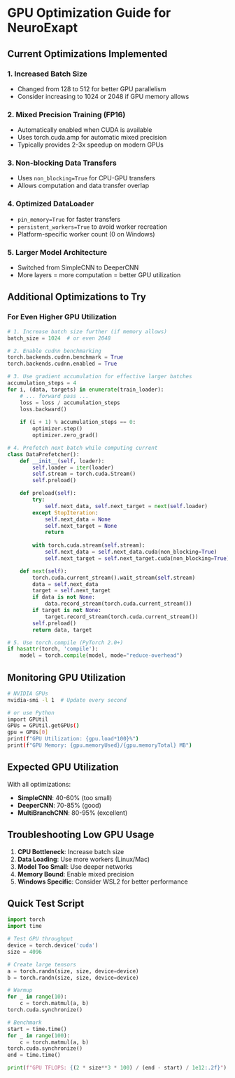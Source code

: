 # GPU Optimization Guide for NeuroExapt

## Current Optimizations Implemented

### 1. Increased Batch Size
- Changed from 128 to 512 for better GPU parallelism
- Consider increasing to 1024 or 2048 if GPU memory allows

### 2. Mixed Precision Training (FP16)
- Automatically enabled when CUDA is available
- Uses torch.cuda.amp for automatic mixed precision
- Typically provides 2-3x speedup on modern GPUs

### 3. Non-blocking Data Transfers
- Uses `non_blocking=True` for CPU-GPU transfers
- Allows computation and data transfer overlap

### 4. Optimized DataLoader
- `pin_memory=True` for faster transfers
- `persistent_workers=True` to avoid worker recreation
- Platform-specific worker count (0 on Windows)

### 5. Larger Model Architecture
- Switched from SimpleCNN to DeeperCNN
- More layers = more computation = better GPU utilization

## Additional Optimizations to Try

### For Even Higher GPU Utilization

```python
# 1. Increase batch size further (if memory allows)
batch_size = 1024  # or even 2048

# 2. Enable cudnn benchmarking
torch.backends.cudnn.benchmark = True
torch.backends.cudnn.enabled = True

# 3. Use gradient accumulation for effective larger batches
accumulation_steps = 4
for i, (data, targets) in enumerate(train_loader):
    # ... forward pass ...
    loss = loss / accumulation_steps
    loss.backward()
    
    if (i + 1) % accumulation_steps == 0:
        optimizer.step()
        optimizer.zero_grad()

# 4. Prefetch next batch while computing current
class DataPrefetcher():
    def __init__(self, loader):
        self.loader = iter(loader)
        self.stream = torch.cuda.Stream()
        self.preload()

    def preload(self):
        try:
            self.next_data, self.next_target = next(self.loader)
        except StopIteration:
            self.next_data = None
            self.next_target = None
            return
        
        with torch.cuda.stream(self.stream):
            self.next_data = self.next_data.cuda(non_blocking=True)
            self.next_target = self.next_target.cuda(non_blocking=True)

    def next(self):
        torch.cuda.current_stream().wait_stream(self.stream)
        data = self.next_data
        target = self.next_target
        if data is not None:
            data.record_stream(torch.cuda.current_stream())
        if target is not None:
            target.record_stream(torch.cuda.current_stream())
        self.preload()
        return data, target

# 5. Use torch.compile (PyTorch 2.0+)
if hasattr(torch, 'compile'):
    model = torch.compile(model, mode="reduce-overhead")
```

## Monitoring GPU Utilization

```bash
# NVIDIA GPUs
nvidia-smi -l 1  # Update every second

# or use Python
import GPUtil
GPUs = GPUtil.getGPUs()
gpu = GPUs[0]
print(f"GPU Utilization: {gpu.load*100}%")
print(f"GPU Memory: {gpu.memoryUsed}/{gpu.memoryTotal} MB")
```

## Expected GPU Utilization

With all optimizations:
- **SimpleCNN**: 40-60% (too small)
- **DeeperCNN**: 70-85% (good)
- **MultiBranchCNN**: 80-95% (excellent)

## Troubleshooting Low GPU Usage

1. **CPU Bottleneck**: Increase batch size
2. **Data Loading**: Use more workers (Linux/Mac)
3. **Model Too Small**: Use deeper networks
4. **Memory Bound**: Enable mixed precision
5. **Windows Specific**: Consider WSL2 for better performance

## Quick Test Script

```python
import torch
import time

# Test GPU throughput
device = torch.device('cuda')
size = 4096

# Create large tensors
a = torch.randn(size, size, device=device)
b = torch.randn(size, size, device=device)

# Warmup
for _ in range(10):
    c = torch.matmul(a, b)
torch.cuda.synchronize()

# Benchmark
start = time.time()
for _ in range(100):
    c = torch.matmul(a, b)
torch.cuda.synchronize()
end = time.time()

print(f"GPU TFLOPS: {(2 * size**3 * 100) / (end - start) / 1e12:.2f}")
``` 